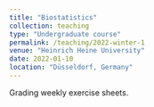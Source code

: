 ```yaml
---
title: "Biostatistics"
collection: teaching
type: "Undergraduate course"
permalink: /teaching/2022-winter-1
venue: "Heinrich Heine University"
date: 2022-01-10
location: "Düsseldorf, Germany"
---
```


Grading weekly exercise sheets.